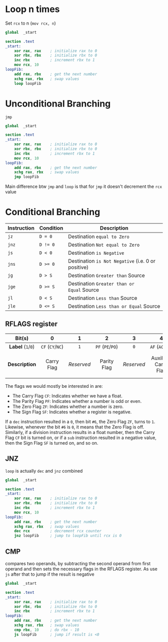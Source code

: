 # Loop n times
Set `rcx` to n (`mov rcx, n`)
```nasm
global  _start

section .text
_start:
    xor rax, rax    ; initialize rax to 0
    xor rbx, rbx    ; initialize rbx to 0
    inc rbx         ; increment rbx to 1
    mov rcx, 10
loopFib:
    add rax, rbx    ; get the next number
    xchg rax, rbx   ; swap values
    loop loopFib
```

# Unconditional Branching
`jmp`

```nasm
global  _start

section .text
_start:
    xor rax, rax    ; initialize rax to 0
    xor rbx, rbx    ; initialize rbx to 0
    inc rbx         ; increment rbx to 1
    mov rcx, 10
loopFib:
    add rax, rbx    ; get the next number
    xchg rax, rbx   ; swap values
    jmp loopFib
```
Main difference btw `jmp` and `loop` is that for `jmp` it doesn't decrement the `rcx` value 

# Conditional Branching

| **Instruction** | **Condition** | **Description**                                    |
| --------------- | ------------- | -------------------------------------------------- |
| `jz`            | `D = 0`       | Destination `equal to Zero`                        |
| `jnz`           | `D != 0`      | Destination `Not equal to Zero`                    |
| `js`            | `D < 0`       | Destination `is Negative`                          |
| `jns`           | `D >= 0`      | Destination `is Not Negative` (i.e. 0 or positive) |
| `jg`            | `D > S`       | Destination `Greater than` Source                  |
| `jge`           | `D >= S`      | Destination `Greater than or Equal` Source         |
| `jl`            | `D < S`       | Destination `Less than` Source                     |
| `jle`           | `D <= S`      | Destination `Less than or Equal` Source            |

## RFLAGS register
  

|Bit(s)|0|1|2|3|4|5|6|7|8|9|10|11|12-13|14|15|16|17|18|19|20|21|22-63|
|:-:|:-:|:-:|:-:|:-:|:-:|:-:|:-:|:-:|:-:|:-:|:-:|:-:|:-:|:-:|:-:|:-:|:-:|:-:|:-:|:-:|:-:|:-:|
|**Label** (`1`/`0`)|`CF` (`CY`/`NC`)|`1`|`PF` (`PE`/`PO`)|`0`|`AF` (`AC`/`NA`)|`0`|`ZF` (`ZR`/`NZ`)|`SF` (`NC`/`PL`)|`TF`|`IF` (`EL`/`DI`)|`DF` (`DN`/`UP`)|`OF` (`OV`/`NV`)|`IOPL`|`NT`|`0`|`RF`|`VM`|`AC`|`VIF`|`VIP`|`ID`|`0`|
|**Description**|Carry Flag|_Reserved_|Parity Flag|_Reserved_|Auxiliary Carry Flag|_Reserved_|Zero Flag|Sign Flag|Trap Flag|Interrupt Flag|Direction Flag|Overflow Flag|I/O Privilege Level|Nested Task|_Reserved_|Resume Flag|Virtual-x86 Mode|Alignment Check / Access Control|Virtual Interrupt Flag|Virtual Interrupt Pending|Identification Flag|_Reserved_|

The flags we would mostly be interested in are:

- The Carry Flag `CF`: Indicates whether we have a float.
- The Parity Flag `PF`: Indicates whether a number is odd or even.
- The Zero Flag `ZF`: Indicates whether a number is zero.
- The Sign Flag `SF`: Indicates whether a register is negative.

If a `dec` instruction resulted in a `0`, then bit `#6`, the Zero Flag `ZF`, turns to `1`. Likewise, whenever the bit `#6` is `0`, it means that the Zero Flag is off. Similarly, if a division instruction results in a float number, then the Carry Flag `CF` bit is turned on, or if a `sub` instruction resulted in a negative value, then the Sign Flag `SF` is turned on, and so on.

## JNZ 
`loop` is actually `dec` and `jnz` combined
```nasm
global  _start

section .text
_start:
    xor rax, rax    ; initialize rax to 0
    xor rbx, rbx    ; initialize rbx to 0
    inc rbx         ; increment rbx to 1
    mov rcx, 10
loopFib:
    add rax, rbx    ; get the next number
    xchg rax, rbx   ; swap values
    dec rcx			; decrement rcx counter
    jnz loopFib		; jump to loopFib until rcx is 0
```

## CMP 
compares two operands, by subtracting the second operand from first operand and then sets the necessary flags in the RFLAGS register. As use `js` after that to jump if the result is negative 
```nasm
global  _start

section .text
_start:
    xor rax, rax    ; initialize rax to 0
    xor rbx, rbx    ; initialize rbx to 0
    inc rbx         ; increment rbx to 1
loopFib:
    add rax, rbx    ; get the next number
    xchg rax, rbx   ; swap values
    cmp rbx, 10		; do rbx - 10
    js loopFib		; jump if result is <0
```